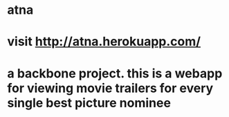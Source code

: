 # atna
# visit http://atna.herokuapp.com/
# a backbone project. this is a webapp for viewing movie trailers for every single best picture nominee 
